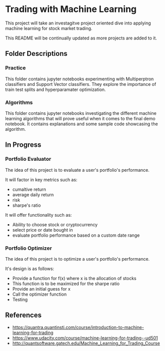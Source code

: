 # Trading with Machine Learning
This project will take an investagitve project oriented dive into applying machine learning for stock market trading. 

This README will be continually updated as more projects are added to it.

## Folder Descriptions
### Practice
This folder contains jupyter notebooks experimenting with Multiperptron classifiers and Support Vector classifiers. They explore the importance of train test splits and hyperparamater optimization. 

### Algorithms
This folder contains jupyter notebooks investigating the different machine learning algorithms that will prove useful when it comes to the final demo notebook. It contains explanations and some sample code showcasing the algorithm.

## In Progress
### Portfolio Evaluator  

The idea of this project is to evaluate a user's portfolio's performance. 

It will factor in key metrics such as:
  - cumaltive return
  - average daily return
  - risk 
  - sharpe's ratio

It will offer functionality such as:
  - Ability to choose stock or cryptocurrency
  - select price or date bought in
  - evaluate portfolio performance based on a custom date range
  
### Portfolio Optimizer 

The idea of this project is to optimize a user's portfolio's performance.

It's design is as follows:
  - Provide a function for f(x) where x is the allocation of stocks 
  - This function is to be maximized for the sharpe ratio
  - Provide an initial guess for x 
  - Call the optimizer function
  - Testing

## References
- https://quantra.quantinsti.com/course/introduction-to-machine-learning-for-trading
- https://www.udacity.com/course/machine-learning-for-trading--ud501
- http://quantsoftware.gatech.edu/Machine_Learning_for_Trading_Course
